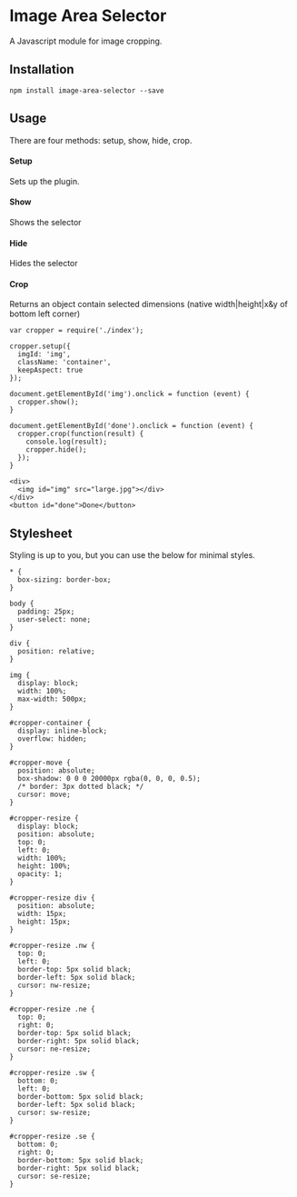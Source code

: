 # Image Area Selector
A Javascript module for image cropping.

## Installation
``npm install image-area-selector --save``

## Usage
There are four methods: setup, show, hide, crop.

#### Setup
Sets up the plugin.

#### Show
Shows the selector

#### Hide
Hides the selector

#### Crop
Returns an object contain selected dimensions (native width|height|x&y of bottom left corner)

~~~
var cropper = require('./index');

cropper.setup({
  imgId: 'img',
  className: 'container',
  keepAspect: true
});

document.getElementById('img').onclick = function (event) {
  cropper.show();
}

document.getElementById('done').onclick = function (event) {
  cropper.crop(function(result) {
    console.log(result);
    cropper.hide();
  });
}

<div>
  <img id="img" src="large.jpg"></div>
</div>
<button id="done">Done</button>
~~~

## Stylesheet
Styling is up to you, but you can use the below for minimal styles.
~~~
* {
  box-sizing: border-box;
}

body {
  padding: 25px;
  user-select: none;
}

div {
  position: relative;
}

img {
  display: block;
  width: 100%;
  max-width: 500px;
}

#cropper-container {
  display: inline-block;
  overflow: hidden;
}

#cropper-move {
  position: absolute;
  box-shadow: 0 0 0 20000px rgba(0, 0, 0, 0.5);
  /* border: 3px dotted black; */
  cursor: move;
}

#cropper-resize {
  display: block;
  position: absolute;
  top: 0;
  left: 0;
  width: 100%;
  height: 100%;
  opacity: 1;
}

#cropper-resize div {
  position: absolute;
  width: 15px;
  height: 15px;
}

#cropper-resize .nw {
  top: 0;
  left: 0;
  border-top: 5px solid black;
  border-left: 5px solid black;
  cursor: nw-resize;
}

#cropper-resize .ne {
  top: 0;
  right: 0;
  border-top: 5px solid black;
  border-right: 5px solid black;
  cursor: ne-resize;
}

#cropper-resize .sw {
  bottom: 0;
  left: 0;
  border-bottom: 5px solid black;
  border-left: 5px solid black;
  cursor: sw-resize;
}

#cropper-resize .se {
  bottom: 0;
  right: 0;
  border-bottom: 5px solid black;
  border-right: 5px solid black;
  cursor: se-resize;
}
~~~

